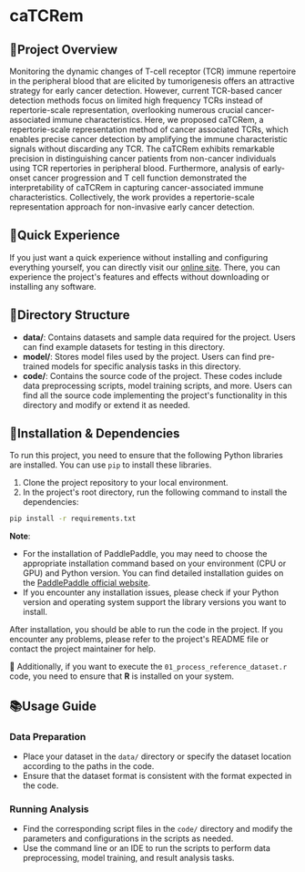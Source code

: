 # caTCRem

## 🧬Project Overview

Monitoring the dynamic changes of T-cell receptor (TCR) immune repertoire in the peripheral blood that are elicited by tumorigenesis offers an attractive strategy for early cancer detection. However, current TCR-based cancer detection methods focus on limited high frequency TCRs instead of repertorie-scale representation, overlooking numerous crucial cancer-associated immune characteristics. Here, we proposed caTCRem, a repertorie-scale representation method of cancer associated TCRs, which enables precise cancer detection by amplifying the immune characteristic signals without discarding any TCR. The caTCRem exhibits remarkable precision in distinguishing cancer patients from non-cancer individuals using TCR repertories in peripheral blood. Furthermore, analysis of early-onset cancer progression and T cell function demonstrated the interpretability of caTCRem in capturing cancer-associated immune characteristics. Collectively, the work provides a repertorie-scale representation approach for non-invasive early cancer detection.

## 🚀Quick Experience

If you just want a quick experience without installing and configuring everything yourself, you can directly visit our [online site](http://www.jianglab.org.cn/caTCRem). There, you can experience the project's features and effects without downloading or installing any software.

## 📁Directory Structure

* **data/**: Contains datasets and sample data required for the project. Users can find example datasets for testing  in this directory.
* **model/**: Stores model files used by the project. Users can find pre-trained models for specific analysis tasks in this directory.
* **code/**: Contains the source code of the project. These codes include data preprocessing scripts, model training scripts, and more. Users can find all the source code implementing the project's functionality in this directory and modify or extend it as needed.

## 🔧Installation & Dependencies

To run this project, you need to ensure that the following Python libraries are installed. You can use `pip` to install these libraries.

1. Clone the project repository to your local environment.
2. In the project's root directory, run the following command to install the dependencies:

```bash
pip install -r requirements.txt
```

**Note**:

* For the installation of PaddlePaddle, you may need to choose the appropriate installation command based on your environment (CPU or GPU) and Python version. You can find detailed installation guides on the [PaddlePaddle official website](https://www.paddlepaddle.org.cn/install/quick).
* If you encounter any installation issues, please check if your Python version and operating system support the library versions you want to install.

After installation, you should be able to run the code in the project. If you encounter any problems, please refer to the project's README file or contact the project maintainer for help.

👀 Additionally, if you want to execute the `01_process_reference_dataset.r` code, you need to ensure that **R** is installed on your system.

## 📚Usage Guide

### Data Preparation

* Place your dataset in the `data/` directory or specify the dataset location according to the paths in the code.
* Ensure that the dataset format is consistent with the format expected in the code.

### Running Analysis

* Find the corresponding script files in the `code/` directory and modify the parameters and configurations in the scripts as needed.
* Use the command line or an IDE to run the scripts to perform data preprocessing, model training, and result analysis tasks.

